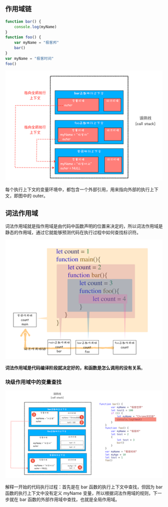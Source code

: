 ## 作用域链

```js
function bar() {
    console.log(myName)
}
function foo() {
    var myName = "极客邦"
    bar()
}
var myName = "极客时间"
foo()
```

![](./img/chain.webp)

每个执行上下文的变量环境中，都包含一个外部引用，用来指向外部的执行上下文，即图中的 outer。

## 词法作用域

词法作用域就是指作用域是由代码中函数声明的位置来决定的，所以词法作用域是静态的作用域，通过它就能够预测代码在执行过程中如何查找标识符。

![](./img/lexical-scope.webp)

**词法作用域是代码编译阶段就决定好的，和函数是怎么调用的没有关系**。


### 块级作用域中的变量查找

![](./img/chain2.webp)

解释一开始的代码执行过程：首先是在 bar 函数的执行上下文中查找，但因为 bar 函数的执行上下文中没有定义 myName 变量，所以根据词法作用域的规则，下一步就在 bar 函数的外部作用域中查找，也就是全局作用域。
